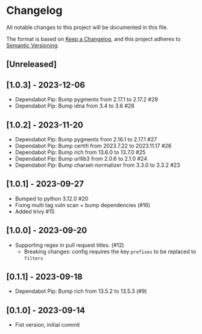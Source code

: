 # Changelog

All notable changes to this project will be documented in this file.

The format is based on [Keep a Changelog](https://keepachangelog.com/en/1.1.0/),
and this project adheres to [Semantic Versioning](https://semver.org/spec/v2.0.0.html).

## [Unreleased]

## [1.0.3] - 2023-12-06
- Dependabot Pip: Bump pygments from 2.17.1 to 2.17.2 #29
- Dependabot Pip: Bump idna from 3.4 to 3.6 #28

## [1.0.2] - 2023-11-20
- Dependabot Pip: Bump pygments from 2.16.1 to 2.17.1 #27
- Dependabot Pip: Bump certifi from 2023.7.22 to 2023.11.17 #26
- Dependabot Pip: Bump rich from 13.6.0 to 13.7.0 #25
- Dependabot Pip: Bump urllib3 from 2.0.6 to 2.1.0 #24
- Dependabot Pip: Bump charset-normalizer from 3.3.0 to 3.3.2 #23

## [1.0.1] - 2023-09-27
- Bumped to python 3.12.0 #20
- Fixing multi tag vuln scan + bump dependencies (#16)
- Added trivy #15

## [1.0.0] - 2023-09-20
- Supporting regex in pull request titles. (#12)
  - Breaking changes: config requires the key `prefixes` to be replaced to `filters`

## [0.1.1] - 2023-09-18
- Dependabot Pip: Bump rich from 13.5.2 to 13.5.3 (#9)

## [0.1.0] - 2023-09-14
- Fist version, initial commit
